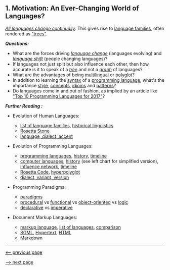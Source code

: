 ## 1. Motivation: An Ever-Changing World of Languages?

[_All languages change continually_](http://martinweisser.org/courses/intro/histLing.html#Language%20Change).  This gives rise to [language families](https://en.wikipedia.org/wiki/Language_family), often rendered as
["trees"](https://www.theguardian.com/education/gallery/2015/jan/23/a-language-family-tree-in-pictures).

___Questions:___

* What are the forces driving
  [_language change_](https://en.wikipedia.org/wiki/Language_change) (languages evolving) and
  [_language shift_](https://en.wikipedia.org/wiki/Language_shift) (people changing languages)?
* If languages not just split but also influence each other, then how accurate is it to speak of a
  [_tree_](https://en.wikipedia.org/wiki/Tree_(graph_theory)) and not a
  [_graph_](https://en.wikipedia.org/wiki/Graph_(discrete_mathematics)) of languages?
* What are the advantages of being
  [multilingual](https://en.wikipedia.org/wiki/Multilingualism) or
  [polyglot](https://en.wikipedia.org/wiki/Polyglotism)?
* In addition to learning the
  [syntax](https://en.wikipedia.org/wiki/Syntax) of a
  [programming language](https://en.wikipedia.org/wiki/Programming_language), what's the importance
  [style](https://en.wikipedia.org/wiki/Programming_style),
  [concepts](https://en.wikipedia.org/wiki/Fundamental_Concepts_in_Programming_Languages),
  [idioms](https://en.wikipedia.org/wiki/Idiom) and
  [patterns](https://en.wikipedia.org/wiki/Software_design_pattern)?
* Do languages come in and out of fashion, as implied by an article like
  ["Top 10 Programming Languages for 2017"](https://www.rinftech.com/top-10-programming-languages-2017)?

___Further Reading :___

* Evolution of Human Languages:
  - [list of language families](https://en.wikipedia.org/wiki/List_of_language_families),
    [historical linguistics](https://en.wikipedia.org/wiki/Historical_linguistics)
  - [Rosetta Stone](https://en.wikipedia.org/wiki/Rosetta_Stone)
  - [language, dialect, accent](https://en.wikipedia.org/wiki/Dialect)

* Evolution of Programming Languages:
  - [programming languages](https://en.wikipedia.org/wiki/Generational_list_of_programming_languages),
    [history](https://en.wikipedia.org/wiki/History_of_programming_languages),
    [timeline](https://en.wikipedia.org/wiki/Timeline_of_programming_languages)
  - [computer languages](http://www.digibarn.com/collections/posters/tongues),
    [history](http://rigaux.org/language-study/diagram.html) (see left chart for simplified version),
    [influence network](http://exploring-data.com/vis/programming-languages-influence-network),
    [timeline](https://www.levenez.com/lang)
  - [Rosetta Code](http://rosettacode.org/wiki/Rosetta_Code),
    [hyperpolyglot](http://hyperpolyglot.org)
  - [dialect, variant, version](https://web.archive.org/web/20160309214409/http://people.ku.edu/~nkinners/LangList/Extras/dialects.htm)

* Programming Paradigms:
  - [paradigms](https://en.wikipedia.org/wiki/Programming_paradigm)
  - [procedural](https://en.wikipedia.org/wiki/Procedural_programming) vs
    [functional](https://en.wikipedia.org/wiki/Functional_programming) vs
    [object-oriented](https://en.wikipedia.org/wiki/Object-oriented_programming) vs
    [logic](https://en.wikipedia.org/wiki/Logic_programming)
  - [declarative](https://en.wikipedia.org/wiki/Declarative_programming) vs
    [imperative](https://en.wikipedia.org/wiki/Imperative_programming)

* Document Markup Languages:
  - [markup language](https://en.wikipedia.org/wiki/Markup_language),
    [list of languages](https://en.wikipedia.org/wiki/List_of_document_markup_languages),
    [comparison](https://en.wikipedia.org/wiki/Comparison_of_document_markup_languages)
  - [SGML](https://en.wikipedia.org/wiki/Standard_Generalized_Markup_Language),
    [Hypertext](https://en.wikipedia.org/wiki/Hypertext),
    [HTML](https://en.wikipedia.org/wiki/HTML)
  - [Markdown](https://en.wikipedia.org/wiki/Markdown)

-------------

[<-- previous page](ch0_preliminaries.md)

[--> next page](ch2_expressions.md)
